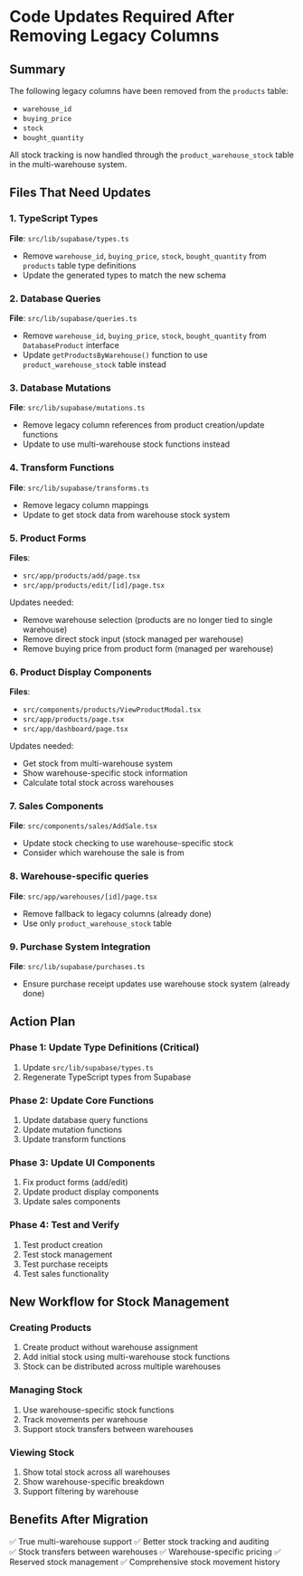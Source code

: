 # Code Updates Required After Removing Legacy Columns

## Summary
The following legacy columns have been removed from the `products` table:
- `warehouse_id` 
- `buying_price`
- `stock` 
- `bought_quantity`

All stock tracking is now handled through the `product_warehouse_stock` table in the multi-warehouse system.

## Files That Need Updates

### 1. TypeScript Types
**File**: `src/lib/supabase/types.ts`
- Remove `warehouse_id`, `buying_price`, `stock`, `bought_quantity` from `products` table type definitions
- Update the generated types to match the new schema

### 2. Database Queries
**File**: `src/lib/supabase/queries.ts`
- Remove `warehouse_id`, `buying_price`, `stock`, `bought_quantity` from `DatabaseProduct` interface
- Update `getProductsByWarehouse()` function to use `product_warehouse_stock` table instead

### 3. Database Mutations
**File**: `src/lib/supabase/mutations.ts`
- Remove legacy column references from product creation/update functions
- Update to use multi-warehouse stock functions instead

### 4. Transform Functions
**File**: `src/lib/supabase/transforms.ts`
- Remove legacy column mappings
- Update to get stock data from warehouse stock system

### 5. Product Forms
**Files**: 
- `src/app/products/add/page.tsx`
- `src/app/products/edit/[id]/page.tsx`

Updates needed:
- Remove warehouse selection (products are no longer tied to single warehouse)
- Remove direct stock input (stock managed per warehouse)
- Remove buying price from product form (managed per warehouse)

### 6. Product Display Components
**Files**:
- `src/components/products/ViewProductModal.tsx`
- `src/app/products/page.tsx`
- `src/app/dashboard/page.tsx`

Updates needed:
- Get stock from multi-warehouse system
- Show warehouse-specific stock information
- Calculate total stock across warehouses

### 7. Sales Components
**File**: `src/components/sales/AddSale.tsx`
- Update stock checking to use warehouse-specific stock
- Consider which warehouse the sale is from

### 8. Warehouse-specific queries
**File**: `src/app/warehouses/[id]/page.tsx`
- Remove fallback to legacy columns (already done)
- Use only `product_warehouse_stock` table

### 9. Purchase System Integration
**File**: `src/lib/supabase/purchases.ts`
- Ensure purchase receipt updates use warehouse stock system (already done)

## Action Plan

### Phase 1: Update Type Definitions (Critical)
1. Update `src/lib/supabase/types.ts`
2. Regenerate TypeScript types from Supabase

### Phase 2: Update Core Functions
1. Update database query functions
2. Update mutation functions  
3. Update transform functions

### Phase 3: Update UI Components
1. Fix product forms (add/edit)
2. Update product display components
3. Update sales components

### Phase 4: Test and Verify
1. Test product creation
2. Test stock management
3. Test purchase receipts
4. Test sales functionality

## New Workflow for Stock Management

### Creating Products
1. Create product without warehouse assignment
2. Add initial stock using multi-warehouse stock functions
3. Stock can be distributed across multiple warehouses

### Managing Stock
1. Use warehouse-specific stock functions
2. Track movements per warehouse
3. Support stock transfers between warehouses

### Viewing Stock
1. Show total stock across all warehouses
2. Show warehouse-specific breakdown
3. Support filtering by warehouse

## Benefits After Migration
✅ True multi-warehouse support
✅ Better stock tracking and auditing  
✅ Stock transfers between warehouses
✅ Warehouse-specific pricing
✅ Reserved stock management
✅ Comprehensive stock movement history 